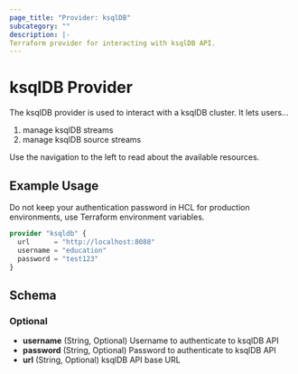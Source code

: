 ```yaml
---
page_title: "Provider: ksqlDB"
subcategory: ""
description: |-
Terraform provider for interacting with ksqlDB API.
---
```


# ksqlDB Provider

The ksqlDB provider is used to interact with a ksqlDB cluster. It lets users...

1. manage ksqlDB streams
2. manage ksqlDB source streams

Use the navigation to the left to read about the available resources.

## Example Usage

Do not keep your authentication password in HCL for production environments, use Terraform environment variables.

```terraform
provider "ksqldb" {
  url      = "http://localhost:8088"
  username = "education"
  password = "test123"
}
```

## Schema

### Optional

- **username** (String, Optional) Username to authenticate to ksqlDB API
- **password** (String, Optional) Password to authenticate to ksqlDB API
- **url** (String, Optional) ksqlDB API base URL